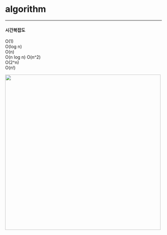 # algorithm
---

#### 시간복잡도  
O(1)  
O(log n)  
O(n)  
O(n log n)
O(n^2)  
O(2^n)  
O(n!)  
  
<img src="https://github.com/hanseul9/algorithm/assets/102939057/d5f2a340-33a9-4332-9662-431e656606a7" width="500">

